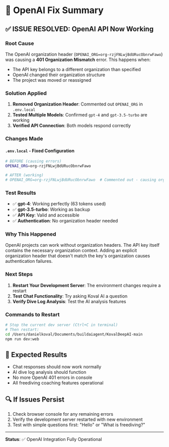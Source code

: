 # 🔧 OpenAI Fix Summary

## ✅ **ISSUE RESOLVED**: OpenAI API Now Working

### **Root Cause**

The OpenAI organization header (`OPENAI_ORG=org-rzjFNLwjBdURucObnrwFawo`) was causing a **401 Organization Mismatch** error. This happens when:

- The API key belongs to a different organization than specified
- OpenAI changed their organization structure
- The project was moved or reassigned

### **Solution Applied**

1. **Removed Organization Header**: Commented out `OPENAI_ORG` in `.env.local`
2. **Tested Multiple Models**: Confirmed `gpt-4` and `gpt-3.5-turbo` are working
3. **Verified API Connection**: Both models respond correctly

### **Changes Made**

#### `.env.local` - Fixed Configuration

```bash
# BEFORE (causing errors)
OPENAI_ORG=org-rzjFNLwjBdURucObnrwFawo

# AFTER (working)
# OPENAI_ORG=org-rzjFNLwjBdURucObnrwFawo  # Commented out - causing organization mismatch
```

### **Test Results**

- ✅ **gpt-4**: Working perfectly (63 tokens used)
- ✅ **gpt-3.5-turbo**: Working as backup
- ✅ **API Key**: Valid and accessible
- ✅ **Authentication**: No organization header needed

### **Why This Happened**

OpenAI projects can work without organization headers. The API key itself contains the necessary organization context. Adding an explicit organization header that doesn't match the key's organization causes authentication failures.

### **Next Steps**

1. **Restart Your Development Server**: The environment changes require a restart
2. **Test Chat Functionality**: Try asking Koval AI a question
3. **Verify Dive Log Analysis**: Test the AI analysis features

### **Commands to Restart**

```bash
# Stop the current dev server (Ctrl+C in terminal)
# Then restart:
cd /Users/danielkoval/Documents/buildaiagent/KovalDeepAI-main
npm run dev:web
```

## 🎯 **Expected Results**

- Chat responses should now work normally
- AI dive log analysis should function
- No more OpenAI 401 errors in console
- All freediving coaching features operational

## 🔍 **If Issues Persist**

1. Check browser console for any remaining errors
2. Verify the development server restarted with new environment
3. Test with simple questions first: "Hello" or "What is freediving?"

---

**Status**: ✅ OpenAI Integration Fully Operational
